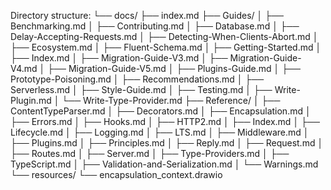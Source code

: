 Directory structure:
└── docs/
    ├── index.md
    ├── Guides/
    │   ├── Benchmarking.md
    │   ├── Contributing.md
    │   ├── Database.md
    │   ├── Delay-Accepting-Requests.md
    │   ├── Detecting-When-Clients-Abort.md
    │   ├── Ecosystem.md
    │   ├── Fluent-Schema.md
    │   ├── Getting-Started.md
    │   ├── Index.md
    │   ├── Migration-Guide-V3.md
    │   ├── Migration-Guide-V4.md
    │   ├── Migration-Guide-V5.md
    │   ├── Plugins-Guide.md
    │   ├── Prototype-Poisoning.md
    │   ├── Recommendations.md
    │   ├── Serverless.md
    │   ├── Style-Guide.md
    │   ├── Testing.md
    │   ├── Write-Plugin.md
    │   └── Write-Type-Provider.md
    ├── Reference/
    │   ├── ContentTypeParser.md
    │   ├── Decorators.md
    │   ├── Encapsulation.md
    │   ├── Errors.md
    │   ├── Hooks.md
    │   ├── HTTP2.md
    │   ├── Index.md
    │   ├── Lifecycle.md
    │   ├── Logging.md
    │   ├── LTS.md
    │   ├── Middleware.md
    │   ├── Plugins.md
    │   ├── Principles.md
    │   ├── Reply.md
    │   ├── Request.md
    │   ├── Routes.md
    │   ├── Server.md
    │   ├── Type-Providers.md
    │   ├── TypeScript.md
    │   ├── Validation-and-Serialization.md
    │   └── Warnings.md
    └── resources/
        └── encapsulation_context.drawio
